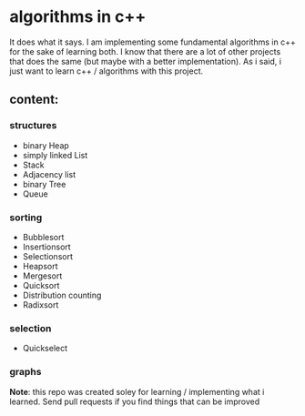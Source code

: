 # algorithms in c++

It does what it says. I am implementing some fundamental algorithms in c++ for
the sake of learning both. I know that there are a lot of other projects that
does the same (but maybe with a better implementation). As i said, i just want
to learn c++ / algorithms with this project.

## content:

### structures
- binary Heap
- simply linked List
- Stack
- Adjacency list
- binary Tree
- Queue

### sorting
- Bubblesort
- Insertionsort
- Selectionsort
- Heapsort
- Mergesort
- Quicksort
- Distribution counting
- Radixsort

### selection
- Quickselect

### graphs

__Note__: this repo was created soley for learning / implementing what i
learned. Send pull requests if you find things that can be improved
